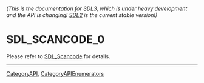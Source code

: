 ###### (This is the documentation for SDL3, which is under heavy development and the API is changing! [SDL2](https://wiki.libsdl.org/SDL2/) is the current stable version!)
# SDL_SCANCODE_0

Please refer to [SDL_Scancode](SDL_Scancode) for details.

----
[CategoryAPI](CategoryAPI), [CategoryAPIEnumerators](CategoryAPIEnumerators)

